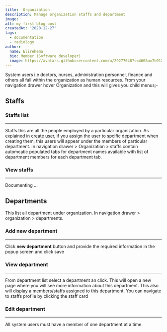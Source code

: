 ```yaml
---
title:  Organization
description: Manage organization staffs and department
image: 
alt: my first blog post
createdAt: '2020-12-27'
tags:
  - documentation
  - radiology
author:
  name: Elirehema
  bio: Member (Software developer)
  image: https://avatars.githubusercontent.com/u/29277048?s=460&u=7b9129df86f037dc4fb021e22ecbf252f308e688&v=4
---
```



System users i.e doctors, nurses, administration personnel, finance and others all fall within the organization as human resources. From your navigation drawer hover Organization and this will gives you child menus;-
## Staffs
### Staffs list
---
Staffs this are all the people employed by a particular organization.  As explained in [create user](/setting-and-config#system-users), if you assign the user to spcific department when creating them, this users will appear under the members of particular department. In navigation drawer > Organization > staffs contain automcatic populated tabs for department names available with list of department members for each department tab. <c-image src="staffs.png" alt="Staff's list"></c-image>
###  View staffs
---
Documenting ...
## Departments
This list all department under organization. In navigation drawer > organization > departments. <c-image src="departments.png" alt="Departments"></c-image>
### Add new department
---
Click <strong class="button"> new department</strong> button and provide the required information in the popup screen and click save <c-image src="createdepartment.png" alt="Create department"></c-image>
### View department
---
From department list select a department an click. This will open a new page where you will see more information about this department. This also will display a members/staffs assigned to this department.  You can navigate to staffs profile by clicking the staff card <c-image src="viewdepartment.png" alt="View department"></c-image>
### Edit department
--- 

All system users must have a member of one department at a time.